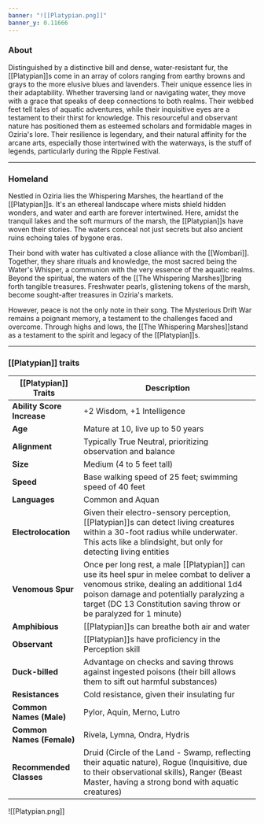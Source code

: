 ```yaml
---
banner: "![[Platypian.png]]"
banner_y: 0.11666
---
```

### About

Distinguished by a distinctive bill and dense, water-resistant fur, the [[Platypian]]s come in an array of colors ranging from earthy browns and grays to the more elusive blues and lavenders. Their unique essence lies in their adaptability. Whether traversing land or navigating water, they move with a grace that speaks of deep connections to both realms. Their webbed feet tell tales of aquatic adventures, while their inquisitive eyes are a testament to their thirst for knowledge. This resourceful and observant nature has positioned them as esteemed scholars and formidable mages in Oziria's lore. Their resilience is legendary, and their natural affinity for the arcane arts, especially those intertwined with the waterways, is the stuff of legends, particularly during the Ripple Festival.

-----
### Homeland

Nestled in Oziria lies the Whispering Marshes, the heartland of the [[Platypian]]s. It's an ethereal landscape where mists shield hidden wonders, and water and earth are forever intertwined. Here, amidst the tranquil lakes and the soft murmurs of the marsh, the [[Platypian]]s have woven their stories. The waters conceal not just secrets but also ancient ruins echoing tales of bygone eras.

Their bond with water has cultivated a close alliance with the [[Wombari]]. Together, they share rituals and knowledge, the most sacred being the Water's Whisper, a communion with the very essence of the aquatic realms. Beyond the spiritual, the waters of the [[The Whispering Marshes]]bring forth tangible treasures. Freshwater pearls, glistening tokens of the marsh, become sought-after treasures in Oziria's markets.

However, peace is not the only note in their song. The Mysterious Drift War remains a poignant memory, a testament to the challenges faced and overcome. Through highs and lows, the [[The Whispering Marshes]]stand as a testament to the spirit and legacy of the [[Platypian]]s.

-----
### [[Platypian]] traits

|**[[Platypian]] Traits**|**Description**|
|---|---|
|**Ability Score Increase**|+2 Wisdom, +1 Intelligence|
|**Age**|Mature at 10, live up to 50 years|
|**Alignment**|Typically True Neutral, prioritizing observation and balance|
|**Size**|Medium (4 to 5 feet tall)|
|**Speed**|Base walking speed of 25 feet; swimming speed of 40 feet|
|**Languages**|Common and Aquan|
|**Electrolocation**|Given their electro-sensory perception, [[Platypian]]s can detect living creatures within a 30-foot radius while underwater. This acts like a blindsight, but only for detecting living entities|
|**Venomous Spur**|Once per long rest, a male [[Platypian]] can use its heel spur in melee combat to deliver a venomous strike, dealing an additional 1d4 poison damage and potentially paralyzing a target (DC 13 Constitution saving throw or be paralyzed for 1 minute)|
|**Amphibious**|[[Platypian]]s can breathe both air and water|
|**Observant**|[[Platypian]]s have proficiency in the Perception skill|
|**Duck-billed**|Advantage on checks and saving throws against ingested poisons (their bill allows them to sift out harmful substances)|
|**Resistances**|Cold resistance, given their insulating fur|
|**Common Names (Male)**|Pylor, Aquin, Merno, Lutro|
|**Common Names (Female)**|Rivela, Lymna, Ondra, Hydris|
|**Recommended Classes**|Druid (Circle of the Land - Swamp, reflecting their aquatic nature), Rogue (Inquisitive, due to their observational skills), Ranger (Beast Master, having a strong bond with aquatic creatures)|

![[Platypian.png]]